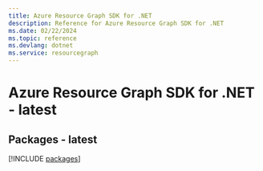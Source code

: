```yaml
---
title: Azure Resource Graph SDK for .NET
description: Reference for Azure Resource Graph SDK for .NET
ms.date: 02/22/2024
ms.topic: reference
ms.devlang: dotnet
ms.service: resourcegraph
---
```

# Azure Resource Graph SDK for .NET - latest
## Packages - latest
[!INCLUDE [packages](resource-graph-index.md)]